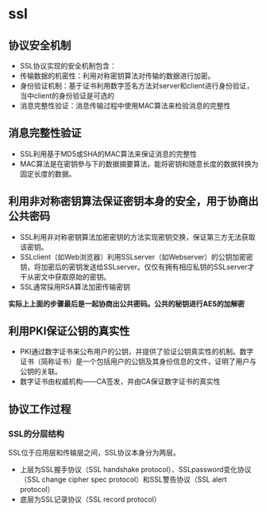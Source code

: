 # ssl #

##  协议安全机制 ##

- SSL协议实现的安全机制包含：
- 传输数据的机密性：利用对称密钥算法对传输的数据进行加密。
- 身份验证机制：基于证书利用数字签名方法对server和client进行身份验证，当中client的身份验证是可选的
- 消息完整性验证：消息传输过程中使用MAC算法来检验消息的完整性


## 消息完整性验证 ##

- SSL利用基于MD5或SHA的MAC算法来保证消息的完整性
- MAC算法是在密钥參与下的数据摘要算法，能将密钥和随意长度的数据转换为固定长度的数据。

## 利用非对称密钥算法保证密钥本身的安全，用于协商出公共密码 ##

- SSL利用非对称密钥算法加密密钥的方法实现密钥交换，保证第三方无法获取该密钥。
- SSLclient（如Web浏览器）利用SSLserver（如Webserver）的公钥加密密钥，将加密后的密钥发送给SSLserver。仅仅有拥有相应私钥的SSLserver才干从密文中获取原始的密钥。
- SSL通常採用RSA算法加密传输密钥

**实际上上面的步骤最后是一起协商出公共密码。公共的秘钥进行AES的加解密**

## 利用PKI保证公钥的真实性 ##

- PKI通过数字证书来公布用户的公钥，并提供了验证公钥真实性的机制。数字证书（简称证书）是一个包括用户的公钥及其身份信息的文件，证明了用户与公钥的关联。
- 数字证书由权威机构——CA签发，并由CA保证数字证书的真实性

## 协议工作过程 ##

### SSL的分层结构 ###

SSL位于应用层和传输层之间，SSL协议本身分为两层。

- 上层为SSL握手协议（SSL handshake protocol）、SSLpassword变化协议（SSL change cipher spec protocol）和SSL警告协议（SSL alert protocol）
- 底层为SSL记录协议（SSL record protocol）


